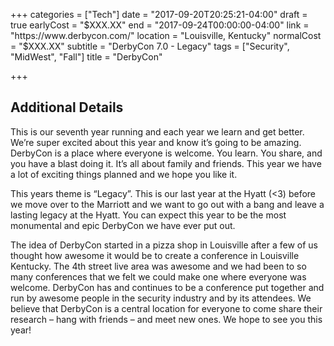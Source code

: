 +++
categories = ["Tech"]
date = "2017-09-20T20:25:21-04:00"
draft = true
earlyCost = "$XXX.XX"
end = "2017-09-24T00:00:00-04:00"
link = "https://www.derbycon.com/"
location = "Louisville, Kentucky"
normalCost = "$XXX.XX"
subtitle = "DerbyCon 7.0 - Legacy"
tags = ["Security", "MidWest", "Fall"]
title = "DerbyCon"

+++
<!--more-->

## Additional Details

This is our seventh year running and each year we learn and get better. We’re super excited about this year and know it’s going to be amazing. DerbyCon is a place where everyone is welcome. You learn. You share, and you have a blast doing it. It’s all about family and friends. This year we have a lot of exciting things planned and we hope you like it.

This years theme is “Legacy”. This is our last year at the Hyatt (<3) before we move over to the Marriott and we want to go out with a bang and leave a lasting legacy at the Hyatt. You can expect this year to be the most monumental and epic DerbyCon we have ever put out.

The idea of DerbyCon started in a pizza shop in Louisville after a few of us thought how awesome it would be to create a conference in Louisville Kentucky. The 4th street live area was awesome and we had been to so many conferences that we felt we could make one where everyone was welcome. DerbyCon has and continues to be a conference put together and run by awesome people in the security industry and by its attendees. We believe that DerbyCon is a central location for everyone to come share their research – hang with friends – and meet new ones. We hope to see you this year!
